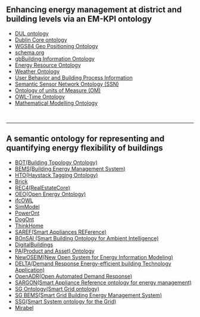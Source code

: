 ## Enhancing energy management at district and building levels via an EM-KPI ontology


- [DUL ontology](ontology/DUL_ontology.md)
- [Dublin Core ontology](ontology/Dublin_Core_ontology.md)
- [WGS84 Geo Positioning Ontology](ontology/WGS84_Geo_Positioning_Ontology.md)
- [schema.org](ontology/schema.org.md)
- [gbBuilding Information Ontology](ontology/gbBuilding_Information_Ontology.md)
- [Energy Resource Ontology](ontology/Energy_Resource_Ontology.md)
- [Weather Ontology](ontology/Weather_Ontology.md)
- [User Behavior and Building Process Information](ontology/User_Behavior_and_Building_Process_Information.md)
- [Semantic Sensor Network Ontology (SSN)](ontology/Semantic_Sensor_Network_Ontology_(SSN).md)
- [Ontology of units of Measure (OM)](ontology/Ontology_of_units_of_Measure_(OM).md)
- [OWL-Time Ontology](ontology/OWL-Time_Ontology.md)
- [Mathematical Modelling Ontology](ontology/Mathematical_Modelling_Ontology.md)

<br/>

---

## A semantic ontology for representing and quantifying energy flexibility of buildings

- [BOT(Building Topology Ontology)](ontology/BOT.md)
- [BEMS(Building Energy Management System)](ontology/BEMS.md)
- [HTO(Haystack Tagging Ontology)](ontology/HTO.md)
- [Brick](ontology/Brick.md)
- [REC4(RealEstateCore)](ontology/REC4.md)
- [OEO(Open Energy Ontology)](ontology/OEO.md)
- [ifcOWL](ontology/ifcOWL.md)
- [SimModel](ontology/SimModel.md)
- [PowerOnt](ontology/PowerOnt.md)
- [DogOnt](ontology/DogOnt.md)
- [ThinkHome](ontology/ThinkHome.md)
- [SAREF(Smart Appliances REFerence)](ontology/SAREF.md)
- [BOnSAI (Smart Building Ontology for Ambient Intelligence)](ontology/BOnSAI.md)
- [DigitalBuildings](ontology/Digitalbuildings.md)
- [PA(Product and Asset) Ontology](ontology/PA_Ontology.md)
- [NewOSEIM(New Open System for Energy Information Modeling)](ontology/NewOSEIM.md)
- [DELTA(Demand Response Energy-efficient building Technology Application)](ontology/DELTA.md)
- [OpenADR(Open Automated Demand Response)](ontology/OpenADR.md)
- [SARGON(Smart Appliance Reference ontology for energy management)](ontology/SARGON.md)
- [SG Ontology(Smart Grid ontology)](ontology/SG_Ontology.md)
- [SG BEMS(Smart Grid Building Energy Management System)](ontology/SG_BEMS.md)
- [SSG(Smart System ontology for the Grid)](ontology/SSG.md)
- [Mirabel](ontology/Mirabel.md)

<br/>
